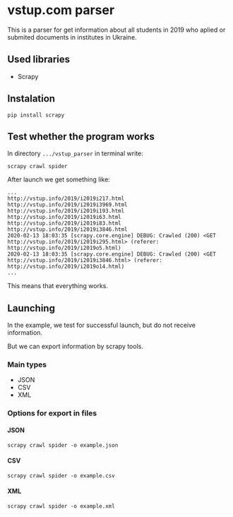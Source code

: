 # vstup.com parser
This is a parser for get information about all students in 2019 who aplied or submited documents in institutes in Ukraine.
## Used libraries
- Scrapy

## Instalation

```
pip install scrapy
```

## Test whether the program works

In directory ```.../vstup_parser``` in terminal write:
```
scrapy crawl spider 
```

After launch we get something like:
```terminal
...
http://vstup.info/2019/i2019i217.html
http://vstup.info/2019/i2019i3969.html
http://vstup.info/2019/i2019i193.html
http://vstup.info/2019/i2019i63.html
http://vstup.info/2019/i2019i83.html
http://vstup.info/2019/i2019i3846.html
2020-02-13 18:03:35 [scrapy.core.engine] DEBUG: Crawled (200) <GET http://vstup.info/2019/i2019i295.html> (referer: http://vstup.info/2019/i2019o5.html)
2020-02-13 18:03:35 [scrapy.core.engine] DEBUG: Crawled (200) <GET http://vstup.info/2019/i2019i3846.html> (referer: http://vstup.info/2019/i2019o14.html)
...
```

This means that everything works.

## Launching
In the example, we test for successful launch, but do not receive information.

But we can export information by scrapy tools.

### Main types
- JSON
- CSV
- XML
### Options for export in files

#### JSON
```
scrapy crawl spider -o example.json
```

#### CSV
```
scrapy crawl spider -o example.csv
```

#### XML
```
scrapy crawl spider -o example.xml
```
